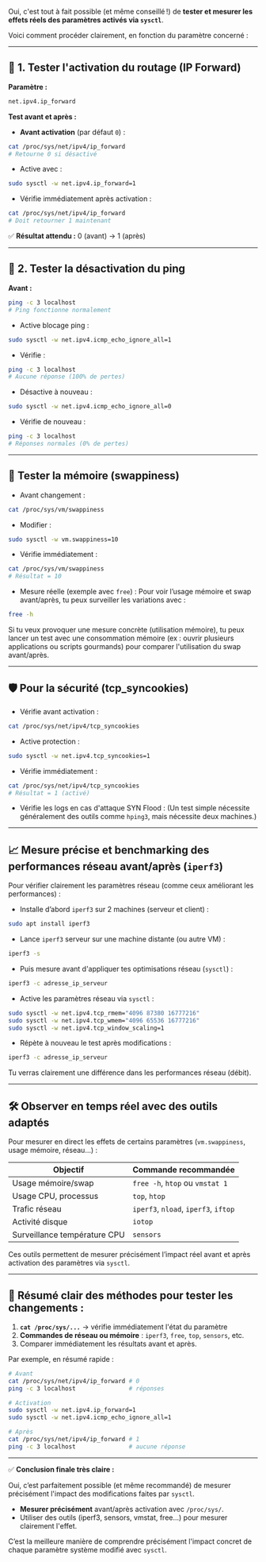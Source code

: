 Oui, c'est tout à fait possible (et même conseillé !) de **tester et mesurer les effets réels des paramètres activés via `sysctl`**.

Voici comment procéder clairement, en fonction du paramètre concerné :

---

## 🚩 **1. Tester l'activation du routage (IP Forward)**

**Paramètre :**  
```bash
net.ipv4.ip_forward
```

**Test avant et après :**

- **Avant activation** (par défaut `0`) :

```bash
cat /proc/sys/net/ipv4/ip_forward
# Retourne 0 si désactivé
```

- Active avec :
```bash
sudo sysctl -w net.ipv4.ip_forward=1
```

- Vérifie immédiatement après activation :
```bash
cat /proc/sys/net/ipv4/ip_forward
# Doit retourner 1 maintenant
```

✅ **Résultat attendu :** 0 (avant) → 1 (après)

---

## 🚩 **2. Tester la désactivation du ping**

**Avant :**

```bash
ping -c 3 localhost
# Ping fonctionne normalement
```

- Active blocage ping :
```bash
sudo sysctl -w net.ipv4.icmp_echo_ignore_all=1
```

- Vérifie :
```bash
ping -c 3 localhost
# Aucune réponse (100% de pertes)
```

- Désactive à nouveau :
```bash
sudo sysctl -w net.ipv4.icmp_echo_ignore_all=0
```

- Vérifie de nouveau :
```bash
ping -c 3 localhost
# Réponses normales (0% de pertes)
```

---

## 🔹 **Tester la mémoire (swappiness)**

- Avant changement :
```bash
cat /proc/sys/vm/swappiness
```

- Modifier :
```bash
sudo sysctl -w vm.swappiness=10
```

- Vérifie immédiatement :
```bash
cat /proc/sys/vm/swappiness
# Résultat = 10
```

- Mesure réelle (exemple avec `free`) :
Pour voir l’usage mémoire et swap avant/après, tu peux surveiller les variations avec :

```bash
free -h
```

Si tu veux provoquer une mesure concrète (utilisation mémoire), tu peux lancer un test avec une consommation mémoire (ex : ouvrir plusieurs applications ou scripts gourmands) pour comparer l'utilisation du swap avant/après.

---

## 🛡️ **Pour la sécurité (tcp_syncookies)**

- Vérifie avant activation :
```bash
cat /proc/sys/net/ipv4/tcp_syncookies
```

- Active protection :
```bash
sudo sysctl -w net.ipv4.tcp_syncookies=1
```

- Vérifie immédiatement :
```bash
cat /proc/sys/net/ipv4/tcp_syncookies
# Résultat = 1 (activé)
```

- Vérifie les logs en cas d'attaque SYN Flood :
  (Un test simple nécessite généralement des outils comme `hping3`, mais nécessite deux machines.)

---

## 📈 **Mesure précise et benchmarking des performances réseau avant/après (`iperf3`)**

Pour vérifier clairement les paramètres réseau (comme ceux améliorant les performances) :

- Installe d’abord `iperf3` sur 2 machines (serveur et client) :

```bash
sudo apt install iperf3
```

- Lance `iperf3` serveur sur une machine distante (ou autre VM) :
```bash
iperf3 -s
```

- Puis mesure avant d'appliquer tes optimisations réseau (`sysctl`) :
```bash
iperf3 -c adresse_ip_serveur
```

- Active les paramètres réseau via `sysctl` :

```bash
sudo sysctl -w net.ipv4.tcp_rmem="4096 87380 16777216"
sudo sysctl -w net.ipv4.tcp_wmem="4096 65536 16777216"
sudo sysctl -w net.ipv4.tcp_window_scaling=1
```

- Répète à nouveau le test après modifications :

```bash
iperf3 -c adresse_ip_serveur
```

Tu verras clairement une différence dans les performances réseau (débit).

---

## 🛠️ **Observer en temps réel avec des outils adaptés**

Pour mesurer en direct les effets de certains paramètres (`vm.swappiness`, usage mémoire, réseau…) :

| Objectif                      | Commande recommandée                       |
|-------------------------------|--------------------------------------------|
| Usage mémoire/swap            | `free -h`, `htop` ou `vmstat 1`            |
| Usage CPU, processus          | `top`, `htop`                              |
| Trafic réseau                 | `iperf3`, `nload`, `iperf3`, `iftop`       |
| Activité disque               | `iotop`                                    |
| Surveillance température CPU  | `sensors`                                  |

Ces outils permettent de mesurer précisément l’impact réel avant et après activation des paramètres via `sysctl`.

---

## 🎯 **Résumé clair des méthodes pour tester les changements :**

1. **`cat /proc/sys/...`** → vérifie immédiatement l'état du paramètre  
2. **Commandes de réseau ou mémoire** : `iperf3`, `free`, `top`, `sensors`, etc.  
3. Comparer immédiatement les résultats avant et après.

Par exemple, en résumé rapide :

```bash
# Avant
cat /proc/sys/net/ipv4/ip_forward # 0
ping -c 3 localhost               # réponses

# Activation
sudo sysctl -w net.ipv4.ip_forward=1
sudo sysctl -w net.ipv4.icmp_echo_ignore_all=1

# Après
cat /proc/sys/net/ipv4/ip_forward # 1
ping -c 3 localhost               # aucune réponse
```

---

✅ **Conclusion finale très claire :**

Oui, c’est parfaitement possible (et même recommandé) de mesurer précisément l'impact des modifications faites par `sysctl`.

- **Mesurer précisément** avant/après activation avec `/proc/sys/`.
- Utiliser des outils (iperf3, sensors, vmstat, free...) pour mesurer clairement l'effet.

C’est la meilleure manière de comprendre précisément l'impact concret de chaque paramètre système modifié avec `sysctl`.